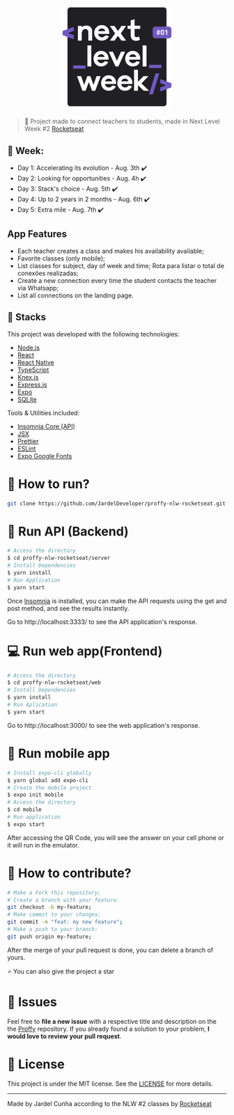 <h1 align="center">
    <img alt="NextLevelWeek" title="#NextLevelWeek" src=".github/logo.svg" width="250px" />
</h1>

> :rocket: Project made to connect teachers to students, made in Next Level Week #2 [Rocketseat](https://rocketseat.com.br/)

## :calendar: Week: 
- Day 1: Accelerating its evolution - Aug. 3th :heavy_check_mark:
- Day 2: Looking for opportunities - Aug. 4h :heavy_check_mark:
- Day 3: Stack's choice - Aug. 5th :heavy_check_mark:
- Day 4: Up to 2 years in 2 months - Aug. 6th :heavy_check_mark:
- Day 5: Extra mile - Aug. 7th :heavy_check_mark:

## App Features
- Each teacher creates a class and makes his availability available;
- Favorite classes (only mobile);
- List classes for subject, day of week and time; 
 Rota para listar o total de conexões realizadas;
- Create a new connection every time the student contacts the teacher via Whatsapp;
- List all connections on the landing page.

## 🚀 Stacks
This project was developed with the following technologies:

- [Node.js](https://nodejs.org/en/)
- [React](https://reactjs.org)
- [React Native](https://reactnative.dev/) 
- [TypeScript](https://www.typescriptlang.org/docs)
- [Knex.js](http://knexjs.org/)
- [Express.js](https://expressjs.com/pt-br/guide/routing.html)
- [Expo](https://expo.io/)
- [SQLite](https://www.sqlite.org/docs.html)

Tools & Utilities included:

- [Insomnia Core (API)](https://support.insomnia.rest/)
- [JSX](https://jsx.github.io/doc.html)
- [Prettier](https://prettier.io/docs/en/index.html)
- [ESLint](https://eslint.org/docs/user-guide/getting-started)
- [Expo Google Fonts](https://github.com/expo/google-fonts)

# :construction_worker: How to run?
```bash
git clone https://github.com/JardelDeveloper/proffy-nlw-rocketseat.git
```

# :incoming_envelope: Run API (Backend)
```bash
# Access the directory
$ cd proffy-nlw-rocketseat/server
# Install Dependencies
$ yarn install
# Run Apṕlication
$ yarn start
```
Once [Insomnia](https://insomnia.rest/download/core/?&ref=https%3A%2F%2Fwww.google.com%2F) is installed, you can make the API requests using the get and post method, and see the results instantly.

Go to http://localhost:3333/ to see the API application's response.

# :computer: Run web app(Frontend)
```bash
# Access the directory 
$ cd proffy-nlw-rocketseat/web
# Install Dependencies
$ yarn install
# Run Aplication
$ yarn start
```
Go to http://localhost:3000/ to see the web application's response.

# :iphone: Run mobile app
```bash
# Install expo-cli globally
$ yarn global add expo-cli 
# Create the mobile project
$ expo init mobile
# Access the directory
$ cd mobile
# Run application
$ expo start
```
After accessing the QR Code, you will see the answer on your cell phone or it will run in the emulator.

# 🤔 How to contribute?
```bash
# Make a Fork this repository;
# Create a branch with your feature: 
git checkout -b my-feature;
# Make commit to your changes: 
git commit -m "feat: my new feature";
# Make a push to your branch: 
git push origin my-feature;
```
After the merge of your pull request is done, you can delete a branch of yours.

:star: You can also give the project a star

# :wrench: Issues
Feel free to **file a new issue** with a respective title and description on the the [Proffy](https://github.com/JardelDeveloper/proffy-nlw-rocketseat/issues) repository. If you already found a solution to your problem, **I would love to review your pull request**.


# :memo: License
This project is under the MIT license. See the [LICENSE](LICENSE.md) for more details.

---

Made by Jardel Cunha according to the NLW #2 classes by [Rocketseat](https://rocketseat.com.br/)